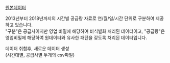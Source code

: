 [원본데이터](https://www.data.go.kr/data/15091497/fileData.do) 

2013년부터 2018년까지의 시간별 공급량 자료로 연/월/일/시간 단위로 구분하여 제공하고 있습니다.  
"구분"은 공급사이지만 영업 비밀에 해당하여 비식별화 처리된 데이터이고,
"공급량"은 영업비밀에 해당하여 원데이터와 유사한 패턴을 갖도록 처리된 데이터입니다.

데이터 취합후, 새로운 데이터 생성  
(시간대별, 공급사별 두개의 csv파일) 
